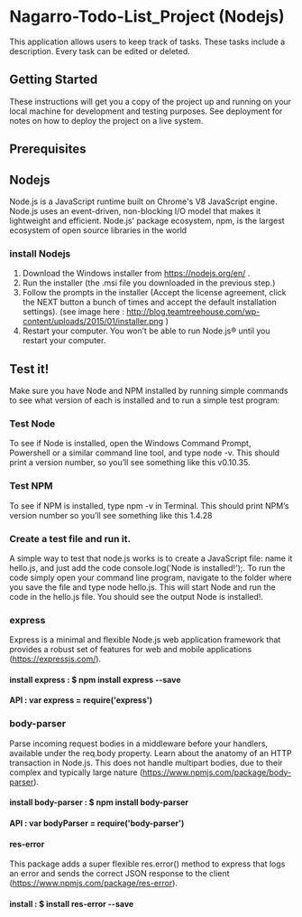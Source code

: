 # Nagarro-Todo-List_Project (Nodejs)
This application allows users to keep track of tasks. These tasks include a description. Every task can be edited or deleted.

## Getting Started
These instructions will get you a copy of the project up and running on your local machine for development and testing purposes. See deployment for notes on how to deploy the project on a live system.

## Prerequisites

## Nodejs 
Node.js is a JavaScript runtime built on Chrome's V8 JavaScript engine. Node.js uses an event-driven, non-blocking I/O model that makes it lightweight and efficient. Node.js' package ecosystem, npm, is the largest ecosystem of open source libraries in the world

### install Nodejs
  1. Download the Windows installer from https://nodejs.org/en/ .
  2. Run the installer (the .msi file you downloaded in the previous step.)
  3. Follow the prompts in the installer (Accept the license agreement, click the NEXT button a bunch of times and accept the default            installation settings). (see image here : http://blog.teamtreehouse.com/wp-content/uploads/2015/01/installer.png )
  4. Restart your computer. You won’t be able to run Node.js® until you restart your computer.
  
## Test it!
Make sure you have Node and NPM installed by running simple commands to see what version of each is installed and to run a simple test program:

### Test Node
To see if Node is installed, open the Windows Command Prompt, Powershell or a similar command line tool, and type node -v. This should print a version number, so you’ll see something like this v0.10.35.
### Test NPM
To see if NPM is installed, type npm -v in Terminal. This should print NPM’s version number so you’ll see something like this 1.4.28
### Create a test file and run it. 
A simple way to test that node.js works is to create a JavaScript file: name it hello.js, and just add the code console.log('Node is installed!');. To run the code simply open your command line program, navigate to the folder where you save the file and type node hello.js. This will start Node and run the code in the hello.js file. You should see the output Node is installed!.

### express
Express is a minimal and flexible Node.js web application framework that provides a robust set of features for web and mobile applications (https://expressjs.com/).
#### install express : $ npm install express --save
#### API : var express = require('express')

### body-parser
Parse incoming request bodies in a middleware before your handlers, available under the req.body property. Learn about the anatomy of an HTTP transaction in Node.js. This does not handle multipart bodies, due to their complex and typically large nature (https://www.npmjs.com/package/body-parser). 
#### install body-parser : $ npm install body-parser
#### API : var bodyParser = require('body-parser')

#### res-error
This package adds a super flexible res.error() method to express that logs an error and sends the correct JSON response to the client (https://www.npmjs.com/package/res-error).
#### install : $ install res-error --save


